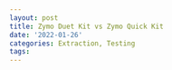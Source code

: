 ```yaml
---
layout: post
title: Zymo Duet Kit vs Zymo Quick Kit
date: '2022-01-26'
categories: Extraction, Testing
tags: 
---
```

